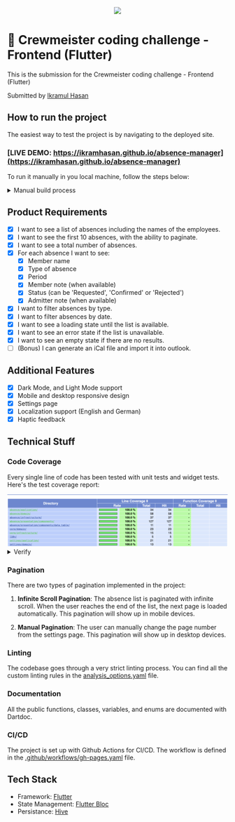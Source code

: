 <p align="center">
  <img src="https://crewmeister.com/images/logo_crewmeister_without_text.svg" />
</p>

# 🚀 Crewmeister coding challenge - Frontend (Flutter)

This is the submission for the Crewmeister coding challenge - Frontend (Flutter)

Submitted by [Ikramul Hasan](https://github.com/ikramhasan)

## How to run the project

The easiest way to test the project is by navigating to the deployed site.

### [LIVE DEMO: https://ikramhasan.github.io/absence-manager](https://ikramhasan.github.io/absence-manager)


To run it manually in you local machine, follow the steps below:

<details>
<summary>Manual build process</summary>

1. Clone the repository

```bash
git clone https://github.com/ikramhasan/absence-manager.git
```

2. Navigate to the project directory

```bash
cd absence-manager
```

3. Install the dependencies

```bash
flutter pub get
```

4. Run the project

```bash
flutter run
```

</details>


## Product Requirements

- [x] I want to see a list of absences including the names of the employees.
- [x] I want to see the first 10 absences, with the ability to paginate.
- [x] I want to see a total number of absences.
- [x] For each absence I want to see:
  - [x] Member name
  - [x] Type of absence
  - [x] Period
  - [x] Member note (when available)
  - [x] Status (can be 'Requested', 'Confirmed' or 'Rejected')
  - [x] Admitter note (when available)
- [x] I want to filter absences by type.
- [x] I want to filter absences by date.
- [x] I want to see a loading state until the list is available.
- [x] I want to see an error state if the list is unavailable.
- [x] I want to see an empty state if there are no results.
- [ ] (Bonus) I can generate an iCal file and import it into outlook.

## Additional Features

- [x] Dark Mode, and Light Mode support
- [x] Mobile and desktop responsive design
- [x] Settings page
- [x] Localization support (English and German)
- [x] Haptic feedback 

## Technical Stuff


### Code Coverage

Every single line of code has been tested with unit tests and widget tests. Here's the test coverage report:

<img src="docs/code-coverage.png" />

<details>
<summary>Verify</summary>

You can verify the test coverage by running the following command:

```bash
flutter test --coverage
```

and navigating to the generated `/coverage` directory.

</details>

### Pagination

There are two types of pagination implemented in the project:

1. **Infinite Scroll Pagination**: The absence list is paginated with infinite scroll. When the user reaches the end of the list, the next page is loaded automatically. This pagination will show up in mobile devices.
  
2. **Manual Pagination**: The user can manually change the page number from the settings page. This pagination will show up in desktop devices.

### Linting

The codebase goes through a very strict linting process. You can find all the custom linting rules in the [analysis_options.yaml](analysis_options.yaml) file.


### Documentation

All the public functions, classes, variables, and enums are documented with Dartdoc. 

### CI/CD

The project is set up with Github Actions for CI/CD. The workflow is defined in the [.github/workflows/gh-pages.yaml](.github/workflows/gh-pages.yaml) file.

## Tech Stack

- Framework: [Flutter](https://flutter.dev/)
- State Management: [Flutter Bloc](https://bloclibrary.dev/)
- Persistance: [Hive](https://pub.dev/packages/hive)